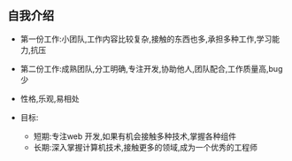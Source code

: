 ## 自我介绍



- 第一份工作:小团队,工作内容比较复杂,接触的东西也多,承担多种工作,学习能力,抗压
- 第二份工作:成熟团队,分工明确,专注开发,协助他人,团队配合,工作质量高,bug少

- 性格,乐观,易相处
- 目标:
    - 短期:专注web 开发,如果有机会接触多种技术,掌握各种组件
    - 长期:深入掌握计算机技术,接触更多的领域,成为一个优秀的工程师

